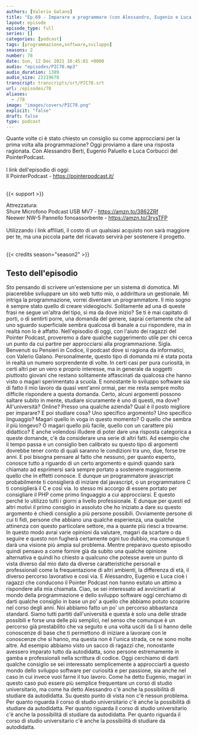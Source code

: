 ```yaml
---
authors: [Valerio Galano]
title: "Ep.69 - Imparare a programmare (con Alessandro, Eugenio e Luca del PointerPodcast)"
layout: episode
episode_type: full
series: []
categories: [podcast]
tags: [programmazione,software,sviluppo]
seasons: 2
number: 78
date: Sun, 12 Dec 2021 10:45:01 +0000
audio: "episodes/PIC78.mp3"
audio_duration: 1389
audio_size: 22219678
transcript: transcripts/srt/PIC78.srt
url: /episodes/78
aliases: 
  - /78
image: "images/covers/PIC78.png"
explicit: "false"
draft: false
type: podcast
---
```

Quante volte ci è stato chiesto un consiglio su come approcciarsi per la prima volta alla programmazione? Oggi proviamo a dare una risposta ragionata. Con Alessandro Berti, Eugenio Paluello e Luca Corbucci del PointerPodcast.<br />
<br />
I link dell'episodio di oggi: <br />
Il PointerPodcast - <a href="https://pointerpodcast.it/" rel="noopener">https://pointerpodcast.it/</a> <br />
<br />


{{< support >}}

Attrezzatura:<br />
Shure Microfono Podcast USB MV7 - <a href="https://amzn.to/3862ZRf" rel="noopener">https://amzn.to/3862ZRf</a> <br />
Neewer NW-5 Pannello fonoassorbente - <a href="https://amzn.to/3rysTFP" rel="noopener">https://amzn.to/3rysTFP</a> <br />
<br />
Utilizzando i link affiliati, il costo di un qualsiasi acquisto non sarà maggiore per te, ma una piccola parte del ricavato servirà per sostenere il progetto.<br />
<br />


{{< credits season="season2" >}}

<!-- more -->

## Testo dell'episodio

Sto pensando di scrivere un'estensione per un sistema di domotica.
Mi piacerebbe sviluppare un sito web tutto mio, o addirittura un gestionale.
Mi intriga la programmazione, vorrei diventare un programmatore.
Il mio sogno è sempre stato quello di creare videogiochi.
Solitamente ad una di queste frasi ne segue un'altra del tipo, sì ma da dove inizio?
Se ti è mai capitato di porti, o di sentirti porre, una domanda del genere, saprai certamente
che ad uno sguardo superficiale sembra qualcosa di banale a cui rispondere, ma in realtà
non lo è affatto.
Nell'episodio di oggi, con l'aiuto dei ragazzi del Pointer Podcast, proveremo a dare
qualche suggerimento utile per chi cerca un punto da cui partire per approcciarsi alla
programmazione.
Sigla.
Benvenuti su Pensieri in Codice, il podcast dove si ragiona da informatici, con Valerio
Galano.
Personalmente, questo tipo di domanda mi è stata posta in realtà un numero sorprendente
di volte.
In certi casi per pura curiosità, in certi altri per un vero e proprio interesse, ma
in generale da soggetti piuttosto giovani che restano solitamente affascinati da qualcosa
che hanno visto o magari sperimentato a scuola.
E nonostante lo sviluppo software sia di fatto il mio lavoro da quasi vent'anni ormai,
per me resta sempre molto difficile rispondere a questa domanda.
Certo, alcuni argomenti possono saltare subito in mente, studiare sicuramente è uno di questi,
ma dove?
All'università?
Online?
Presso una qualche azienda?
Qual è il posto migliore per imparare?
E poi studiare cosa?
Uno specifico argomento?
Uno specifico linguaggio?
Magari quello in voga in questo momento?
O quello che sembra il più longevo?
O magari quello più facile, quello con un carattere più didattico?
E anche volendosi illudere di poter dare una risposta categorica a queste domande, c'è
da considerare una serie di altri fatti.
Ad esempio che il tempo passa e un consiglio ben calibrato su questo tipo di argomenti
dovrebbe tener conto di quali saranno le condizioni tra uno, due, forse tre anni.
E poi bisogna pensare al fatto che nessuno, per quanto esperto, conosce tutto a riguardo
di un certo argomento e quindi quando sarà chiamato ad esprimersi sarà sempre portato
a sostenere maggiormente quello che in effetti conosce.
E dunque un programmatore javascript probabilmente ti consiglierà di iniziare dal javascript,
o un programmatore C ti consiglierà il C e così via.
Io stesso mi accorgo di essere portato per consigliare il PHP come primo linguaggio a
cui approcciarsi.
E questo perché lo utilizzo tutti i giorni a livello professionale.
E dunque per questi ed altri motivi il primo consiglio in assoluto che ho iniziato a dare
su questo argomento è chiedi consiglio a più persone possibili.
Ovviamente persone di cui ti fidi, persone che abbiano una qualche esperienza, una qualche
attinenza con questo particolare settore, ma a quante più riesci a trovarne.
In questo modo avrai varie opinioni da valutare, magari da scartare o da seguire e questo
non fugherà certamente ogni tuo dubbio, ma comunque ti darà una visione più ampia
sul problema.
Mentre preparavo questo episodio quindi pensavo a come fornire già da subito una qualche
opinione alternativa e quindi ho chiesto a qualcuno che potesse avere un punto di vista
diverso dal mio dato da diverse caratteristiche personali e professionali come la frequentazione
di altri ambienti, la differenza di età, il diverso percorso lavorativo e così via.
E Alessandro, Eugenio e Luca cioè i ragazzi che conducono il Pointer Podcast non hanno
esitato un attimo a rispondere alla mia chiamata.
Ciao, se sei interessato ad avvicinarti al mondo della programmazione e dello sviluppo
software oggi cerchiamo di darti qualche consiglio in base un po' a quello che abbiamo potuto
scoprire nel corso degli anni.
Noi abbiamo fatto un po' un percorso abbastanza standard.
Siamo tutti partiti dall'università e questa è solo una delle strade possibili e forse
una delle più semplici, nel senso che comunque è un percorso già prestabilito che va seguito
e una volta usciti da lì si hanno delle conoscenze di base che ti permettono di iniziare
a lavorare con le conoscenze che si hanno, ma questa non è l'unica strada, ce ne sono
molte altre.
Ad esempio abbiamo visto un sacco di ragazzi che, nonostante avessero imparato tutto da
autodidatta, sono persone estremamente in gamba e professionali nella scrittura di
codice.
Oggi cerchiamo di darti qualche consiglio se sei interessato semplicemente a approcciarti
a questo mondo dello sviluppo software per curiosità e per passione, sia anche nel caso
in cui invece vuoi farne il tuo lavoro.
Come ha detto Eugenio, magari in questo caso può essere più semplice frequentare un corso
di studio universitario, ma come ha detto Alessandro c'è anche la possibilità di studiare
da autodidatta.
Su questo punto di vista non c'è nessun problema.
Per quanto riguarda il corso di studio universitario c'è anche la possibilità di studiare da
autodidatta.
Per quanto riguarda il corso di studio universitario c'è anche la possibilità di studiare da
autodidatta.
Per quanto riguarda il corso di studio universitario c'è anche la possibilità di studiare da autodidatta.

